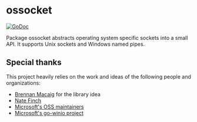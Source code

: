 # ossocket

[![GoDoc][godoc-badge]][godoc]

[godoc-badge]: https://godoc.org/github.com/stephen-fox/ossockets?status.svg
[godoc]: https://godoc.org/github.com/stephen-fox/ossockets

Package ossocket abstracts operating system specific sockets into a small API.
It supports Unix sockets and Windows named pipes.

## Special thanks
This project heavily relies on the work and ideas of the following people
and organizations:

- [Brennan Macaig](https://github.com/brennan-macaig) for the library idea
- [Nate Finch](https://github.com/natefinch)
- [Microsoft's OSS maintainers](https://github.com/microsoft/go-winio/graphs/contributors)
- [Microsoft's go-winio project](https://github.com/microsoft/go-winio)
